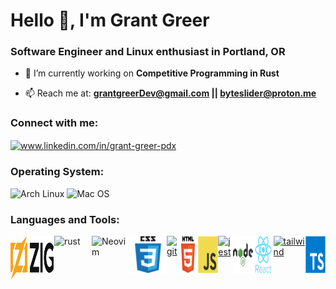 <h1 align="left">Hello 👋, I'm Grant Greer</h1>
<h3 align="left">Software Engineer and Linux enthusiast in Portland, OR</h3>

- 🔭 I’m currently working on **Competitive Programming in Rust**

- 📫 Reach me at: **grantgreerDev@gmail.com || byteslider@proton.me**

<h3 align="left">Connect with me:</h3>
<p align="left">
<a href="https://linkedin.com/in/www.linkedin.com/in/grant-greer-pdx" target="blank"><img align="center" src="https://raw.githubusercontent.com/rahuldkjain/github-profile-readme-generator/master/src/images/icons/Social/linked-in-alt.svg" alt="www.linkedin.com/in/grant-greer-pdx" height="40" width="50" /></a>
</p>
<h3 align="left">Operating System:</h3>
<img src="https://archlinux.org/static/logos/archlinux-logo-dark-scalable.518881f04ca9.svg" alt="Arch Linux" width="150" height="50"/>
<img src="https://static.wikia.nocookie.net/logopedia/images/0/00/MacOS_wordmark.svg/revision/latest/scale-to-width-down/200?cb=20181201233814" alt="Mac OS" width:150px"/>
<h3>Languages and Tools:</h3>
<div style="display: flex; flex-direction: row; width: 100;">
  <img src="https://raw.githubusercontent.com/ziglang/logo/master/zig-logo-dynamic.svg" alt="Zig" width="70" height="70"/>
  <img src="https://www.rust-lang.org/logos/rust-logo-blk.svg" height="60" width="60" alt="rust">
  <img src="https://www.vectorlogo.zone/logos/neovimio/neovimio-icon.svg" alt="Neovim" width="60" height="60" />
  <img src="https://raw.githubusercontent.com/devicons/devicon/master/icons/css3/css3-original-wordmark.svg" alt="css3" width="60" height="60"/>
  <a href="https://git-scm.com/" target="_blank" rel="noreferrer"> <img src="https://www.vectorlogo.zone/logos/git-scm/git-scm-icon.svg" alt="git" width="60" height="60"/> </a> <a href="https://www.w3.org/html/" target="_blank" rel="noreferrer">
  <img src="https://raw.githubusercontent.com/devicons/devicon/master/icons/html5/html5-original-wordmark.svg" alt="html5" width="60" height="60"/> </a> <a href="https://developer.mozilla.org/en-US/docs/Web/JavaScript" target="_blank" rel="noreferrer"> 
  <img src="https://raw.githubusercontent.com/devicons/devicon/master/icons/javascript/javascript-original.svg" alt="javascript" width="60" height="60"/> </a> <a href="https://jestjs.io" target="_blank" rel="noreferrer"> 
  <img src="https://www.vectorlogo.zone/logos/jestjsio/jestjsio-icon.svg" alt="jest" width="60" height="60"/> </a> 
  <a href="https://nodejs.org" target="_blank" rel="noreferrer"> <img src="https://raw.githubusercontent.com/devicons/devicon/master/icons/nodejs/nodejs-original-wordmark.svg" alt="nodejs" width="60" height="60"/> </a> 
  <a href="https://reactjs.org/" target="_blank" rel="noreferrer"> <img src="https://raw.githubusercontent.com/devicons/devicon/master/icons/react/react-original-wordmark.svg" alt="react" width="60" height="60"/> </a>
  <a href="https://tailwindcss.com/" target="_blank" rel="noreferrer"> <img src="https://www.vectorlogo.zone/logos/tailwindcss/tailwindcss-icon.svg" alt="tailwind" width="60" height="60"/> </a> 
  <a href="https://www.typescriptlang.org/" target="_blank" rel="noreferrer"> <img src="https://raw.githubusercontent.com/devicons/devicon/master/icons/typescript/typescript-original.svg" alt="typescript" width="60" height="60"/> </a>
</div>

</p>
